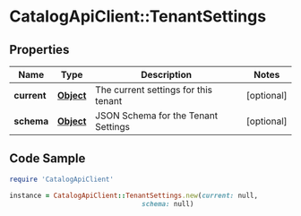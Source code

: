 # CatalogApiClient::TenantSettings

## Properties

Name | Type | Description | Notes
------------ | ------------- | ------------- | -------------
**current** | [**Object**](.md) | The current settings for this tenant | [optional] 
**schema** | [**Object**](.md) | JSON Schema for the Tenant Settings | [optional] 

## Code Sample

```ruby
require 'CatalogApiClient'

instance = CatalogApiClient::TenantSettings.new(current: null,
                                 schema: null)
```


